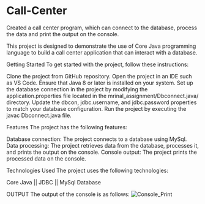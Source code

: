 # Call-Center
Created a call center program, which can connect to the database, process the data and print the output on the console. 

This project is designed to demonstrate the use of Core Java programming language to build a call center application that can interact with a database.

Getting Started
To get started with the project, follow these instructions:

Clone the project from GitHub repository.
Open the project in an IDE such as VS Code.
Ensure that Java 8 or later is installed on your system.
Set up the database connection in the project by modifying the application.properties file located in the mrinal_assignment/Dbconnect.java/ directory. Update the dbcon, jdbc.username, and jdbc.password properties to match your database configuration.
Run the project by executing the javac Dbconnect.java file.

Features
The project has the following features:

Database connection: The project connects to a database using MySql.
Data processing: The project retrieves data from the database, processes it, and prints the output on the console.
Console output: The project prints the processed data on the console.

Technologies Used
The project uses the following technologies:

Core Java ||
JDBC ||
MySql Database

OUTPUT
The output of the console is as follows:
![Console_Print](https://user-images.githubusercontent.com/69083112/231568472-10671047-1368-43ec-a7db-1ca94fb64b22.png)

